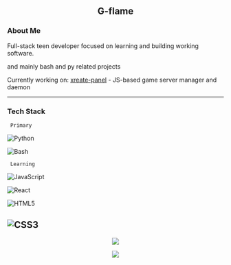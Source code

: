 <h2 align="center">G-flame</h2>

### About Me

Full-stack teen developer focused on learning and building working software.

and mainly bash and py related projects

Currently working on:
 [xreate-panel](https://github.com/Xreatlabs) - JS-based game server manager and daemon

---
### Tech Stack

```
 Primary
```
![Python](https://img.shields.io/badge/Python-3776AB?style=for-the-badge&logo=python&logoColor=white)

![Bash](https://img.shields.io/badge/Bash-4EAA25?style=for-the-badge&logo=gnu-bash&logoColor=white)
</details>

```
 Learning
```
![JavaScript](https://img.shields.io/badge/JavaScript-F7DF1E?style=for-the-badge&logo=javascript&logoColor=black)

![React](https://img.shields.io/badge/React-61DAFB?style=for-the-badge&logo=react&logoColor=black)

![HTML5](https://img.shields.io/badge/HTML5-E34F26?style=for-the-badge&logo=html5&logoColor=white)

![CSS3](https://img.shields.io/badge/CSS3-1572B6?style=for-the-badge&logo=css3&logoColor=white)
---

<div align="center">

![](https://github-profile-trophy.vercel.app/?username=G-flame&theme=darkhub&no-frame=false&no-bg=true&margin-w=4)

![](https://komarev.com/ghpvc/?username=G-flame&color=blue)
</div>

